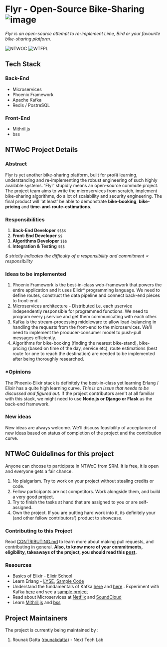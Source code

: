 # Flyr - Open-Source Bike-Sharing ![image](https://i.imgur.com/DHJytOc.png)
*Flyr is an open-source attempt to re-implement Lime, Bird or your favourite bike-sharing platform.*

![NTWOC](https://img.shields.io/badge/NTWoC-2018-blue.svg) ![WTFPL](https://img.shields.io/badge/license-WTFPL-green.svg)

## Tech Stack
### Back-End
* Microservices
* Phoenix Framework
* Apache Kafka
* Redis / PostreSQL

### Front-End
* Mithril.js
* bss

## NTWoC Project Details

### Abstract

Flyr is yet another bike-sharing platform, built for ~~profit~~ learning, understanding and re-implementing the robust engineering of such highly available systems. 'Flyr' stupidly means an open-source commute project. The project team aims to write the microservices from scratch, implement bike-sharing algorithms, do a lot of scalability and security engineering. The final product will 'at least' be able to demonstrate **bike-booking**, **bike-pricing** and **time-and-route-estimations**.

### Responsibilities

1) **Back-End Developer** ```$$$$```
2) **Front-End Developer** ```$$```
3) **Algorithms Developer** ```$$$```
4) **Integration & Testing** ```$$$```

*$ strictly indicates the difficulty of a responsibility and commitment ∝ responsibility*

### Ideas to be implemented

1. Phoenix Framework is the best-in-class web-framework that powers the entire application and it uses Elixir* programming language. We need to define routes, construct the data pipeline and connect back-end pieces to front-end.
2. Microservices architecture - Distributed i.e. each µservice independently responsible for programmed functions. We need to program every µservice and get them communicating with each other.
3. Kafka is the stream-processing middleware to allow load-balancing in handling the requests from the front-end to the microservices. We'll need to implement the producer-consumer model to push-pull messages efficiently.
4. Algorithms for bike-booking (finding the nearest bike-stand), bike-pricing (based on time of the day, service etc), route estimations (best route for one to reach the destination) are needed to be implemented after being thoroughly researched.

### *Opinions
The Phoenix-Elixir stack is definitely the best-in-class yet learning Erlang / Elixir has a quite high learning curve. *This is an issue that needs to be discussed and figured out.* If the project contributors aren't at all familiar with this stack, we might need to use **Node.js or Django or Flask** as the back-end framework.

### New ideas
New ideas are always welcome. We'll discuss feasibility of acceptance of new ideas based on status of completion of the project and the contribution curve.

## NTWoC Guidelines for this project

Anyone can choose to participate in NTWoC from SRM. It is free, it is open and everyone gets a fair chance.

1) No plaigarism. Try to work on your project without stealing credits or code.  
2) Fellow participants are not competitors. Work alongside them, and build a very good project.  
3) Try to finish the tasks at hand that are assigned to you or are self-assigned.
4) Own the project. If you are putting hard work into it, its definitely your (and other fellow contributors') product to showcase.

### Contributing to this Project
Read [CONTRIBUTING.md](https://github.com/rounakdatta/flyr/blob/master/CONTRIBUTING.MD) to learn more about making pull requests, and contributing in general. **Also, to know more of your commitments, eligibility, takeaways of the project, you should read this [post](https://rounakdatta.github.io/2018/09/28/flyr.html).**

### Resources
* Basics of Elixir - [Elixir School](https://elixirschool.com/en/lessons/basics/basics/)
* Learn Erlang - [LYSE](https://learnyousomeerlang.com/content), [Sample Code](https://github.com/rounakdatta/erlearning)
* Understand the fundamentals of Kafka [here](https://towardsdatascience.com/getting-started-with-apache-kafka-in-python-604b3250aa05) and [here](https://medium.com/@shagun/notes-about-kafka-cc6c1b5c5025) . Experiment with Kafka [here](http://blog.adnansiddiqi.me/getting-started-with-apache-kafka-in-python/) and see a [sample project](https://github.com/kadnan/Calories-Alert-Kafka)
* Read about Microservices at [Netflix](https://medium.com/refraction-tech-everything/how-netflix-works-the-hugely-simplified-complex-stuff-that-happens-every-time-you-hit-play-3a40c9be254b) and [SoundCloud](http://philcalcado.com/2015/09/08/how_we_ended_up_with_microservices.html?)
* Learn [Mithril.js](https://mithril.js.org/) and [bss](https://www.npmjs.com/package/bss)

## Project Maintainers
The project is currently being maintained by :  
1) Rounak Datta ([rounakdatta](https://github.com/rounakdatta)) - Next Tech Lab

